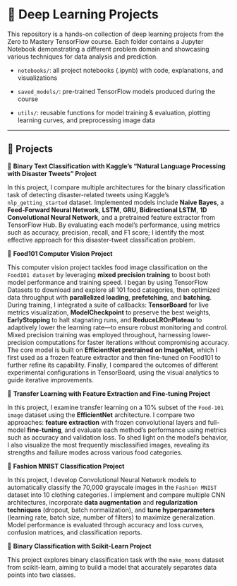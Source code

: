 # 🚀 Deep Learning Projects

This repository is a hands-on collection of deep learning projects from the Zero to Mastery TensorFlow course. Each folder contains a Jupyter Notebook demonstrating a different problem domain and showcasing various techniques for data analysis and prediction.

- `notebooks/`: all project notebooks (.ipynb) with code, explanations, and visualizations

- `saved_models/`: pre-trained TensorFlow models produced during the course

- `utils/`: reusable functions for model training & evaluation, plotting learning curves, and preprocessing image data

---

## 📕 Projects 

🔹 **Binary Text Classification with Kaggle’s “Natural Language Processing with Disaster Tweets” Project**

In this project, I compare multiple architectures for the binary classification task of detecting disaster-related tweets using Kaggle’s `nlp_getting_started` dataset. Implemented models include **Naive Bayes**, a **Feed-Forward Neural Network**, **LSTM**, **GRU**, **Bidirectional LSTM**, **1D Convolutional Neural Network**, and a pretrained feature extractor from TensorFlow Hub. By evaluating each model’s performance, using metrics such as accuracy, precision, recall, and F1 score; I identify the most effective approach for this disaster-tweet classification problem.

🔹 **Food101 Computer Vision Project**

This computer vision project tackles food image classification on the `Food101 dataset` by leveraging **mixed precision training** to boost both model performance and training speed. I began by using TensorFlow Datasets to download and explore all 101 food categories, then optimized data throughput with **parallelized loading**, **prefetching**, and **batching**. During training, I integrated a suite of callbacks: **TensorBoard** for live metrics visualization, **ModelCheckpoint** to preserve the best weights, **EarlyStopping** to halt stagnating runs, and **ReduceLROnPlateau** to adaptively lower the learning rate—to ensure robust monitoring and control. Mixed precision training was employed throughout, harnessing lower-precision computations for faster iterations without compromising accuracy. The core model is built on **EfficientNet pretrained on ImageNet**, which I first used as a frozen feature extractor and then fine-tuned on Food101 to further refine its capability. Finally, I compared the outcomes of different experimental configurations in TensorBoard, using the visual analytics to guide iterative improvements.

🔹 **Transfer Learning with Feature Extraction and Fine-tuning Project**

In this project, I examine transfer learning on a 10% subset of the `Food-101 image` dataset using the **EfficientNet** architecture. I compare two approaches: **feature extraction** with frozen convolutional layers and full-model **fine-tuning**, and evaluate each method’s performance using metrics such as accuracy and validation loss. To shed light on the model’s behavior, I also visualize the most frequently misclassified images, revealing its strengths and failure modes across various food categories.
   
🔹 **Fashion MNIST Classification Project**

In this project, I develop Convolutional Neural Network models to automatically classify the 70,000 grayscale images in the `Fashion MNIST` dataset into 10 clothing categories. I implement and compare multiple CNN architectures, incorporate **data augmentation** and **regularization techniques** (dropout, batch normalization), and **tune hyperparameters** (learning rate, batch size, number of filters) to maximize generalization. Model performance is evaluated through accuracy and loss curves, confusion matrices, and classification reports.
   

🔹 **Binary Classification with Scikit-Learn Project**

This project explores binary classification task with the `make_moons` dataset from scikit-learn, aiming to build a model that accurately separates data points into two classes.
   
   

